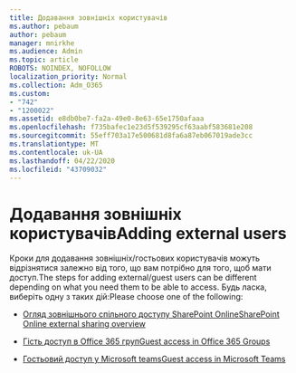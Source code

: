 ```yaml
---
title: Додавання зовнішніх користувачів
ms.author: pebaum
author: pebaum
manager: mnirkhe
ms.audience: Admin
ms.topic: article
ROBOTS: NOINDEX, NOFOLLOW
localization_priority: Normal
ms.collection: Adm_O365
ms.custom:
- "742"
- "1200022"
ms.assetid: e8db0be7-fa2a-49e0-8e63-65e1750afaaa
ms.openlocfilehash: f735bafec1e23d5f539295cf63aabf583681e208
ms.sourcegitcommit: 55eff703a17e500681d8fa6a87eb067019ade3cc
ms.translationtype: MT
ms.contentlocale: uk-UA
ms.lasthandoff: 04/22/2020
ms.locfileid: "43709032"
---
```

# <a name="adding-external-users"></a><span data-ttu-id="f4fbe-102">Додавання зовнішніх користувачів</span><span class="sxs-lookup"><span data-stu-id="f4fbe-102">Adding external users</span></span>

<span data-ttu-id="f4fbe-103">Кроки для додавання зовнішніх/гостьових користувачів можуть відрізнятися залежно від того, що вам потрібно для того, щоб мати доступ.</span><span class="sxs-lookup"><span data-stu-id="f4fbe-103">The steps for adding external/guest users can be different depending on what you need them to be able to access.</span></span> <span data-ttu-id="f4fbe-104">Будь ласка, виберіть одну з таких дій:</span><span class="sxs-lookup"><span data-stu-id="f4fbe-104">Please choose one of the following:</span></span>
  
- [<span data-ttu-id="f4fbe-105">Огляд зовнішнього спільного доступу SharePoint Online</span><span class="sxs-lookup"><span data-stu-id="f4fbe-105">SharePoint Online external sharing overview</span></span>](https://docs.microsoft.com/sharepoint/external-sharing-overview)

- [<span data-ttu-id="f4fbe-106">Гість доступ в Office 365 груп</span><span class="sxs-lookup"><span data-stu-id="f4fbe-106">Guest access in Office 365 Groups</span></span>](https://support.office.com/article/guest-access-in-office-365-groups-bfc7a840-868f-4fd6-a390-f347bf51aff6)

- [<span data-ttu-id="f4fbe-107">Гостьовий доступ у Microsoft teams</span><span class="sxs-lookup"><span data-stu-id="f4fbe-107">Guest access in Microsoft Teams</span></span>](https://docs.microsoft.com/microsoftteams/guest-access-checklist)
